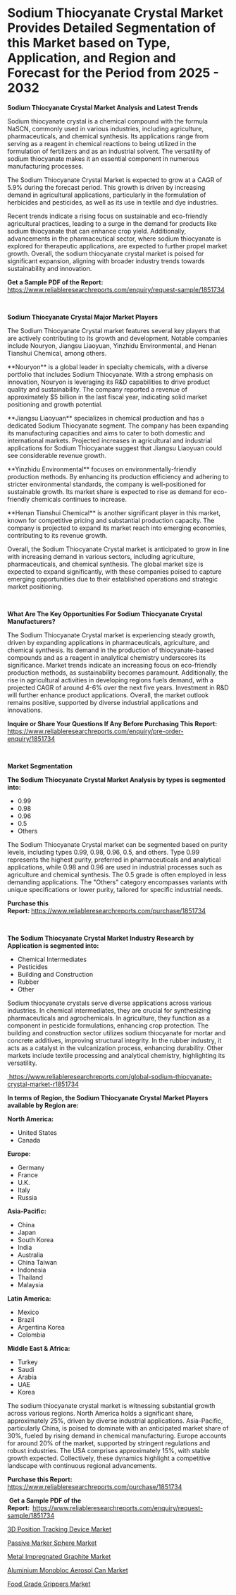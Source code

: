 <p><h1>Sodium Thiocyanate Crystal Market Provides Detailed Segmentation of this Market based on Type, Application, and Region and Forecast for the Period from 2025 - 2032</h1></p><p><strong>Sodium Thiocyanate Crystal Market Analysis and Latest Trends</strong></p>
<p><p>Sodium thiocyanate crystal is a chemical compound with the formula NaSCN, commonly used in various industries, including agriculture, pharmaceuticals, and chemical synthesis. Its applications range from serving as a reagent in chemical reactions to being utilized in the formulation of fertilizers and as an industrial solvent. The versatility of sodium thiocyanate makes it an essential component in numerous manufacturing processes.</p><p>The Sodium Thiocyanate Crystal Market is expected to grow at a CAGR of 5.9% during the forecast period. This growth is driven by increasing demand in agricultural applications, particularly in the formulation of herbicides and pesticides, as well as its use in textile and dye industries. </p><p>Recent trends indicate a rising focus on sustainable and eco-friendly agricultural practices, leading to a surge in the demand for products like sodium thiocyanate that can enhance crop yield. Additionally, advancements in the pharmaceutical sector, where sodium thiocyanate is explored for therapeutic applications, are expected to further propel market growth. Overall, the sodium thiocyanate crystal market is poised for significant expansion, aligning with broader industry trends towards sustainability and innovation.</p></p>
<p><strong>Get a Sample PDF of the Report:&nbsp;</strong> <a href="https://www.reliableresearchreports.com/enquiry/request-sample/1851734?utm_campaign=28&utm_medium=2&utm_source=Github&utm_content=ia&utm_term=07012025&utm_id=sodium-thiocyanate-crystal">https://www.reliableresearchreports.com/enquiry/request-sample/1851734</a></p>
<p>&nbsp;</p>
<p><strong>Sodium Thiocyanate Crystal Major Market Players</strong></p>
<p><p>The Sodium Thiocyanate Crystal market features several key players that are actively contributing to its growth and development. Notable companies include Nouryon, Jiangsu Liaoyuan, Yinzhidu Environmental, and Henan Tianshui Chemical, among others.</p><p>**Nouryon** is a global leader in specialty chemicals, with a diverse portfolio that includes Sodium Thiocyanate. With a strong emphasis on innovation, Nouryon is leveraging its R&D capabilities to drive product quality and sustainability. The company reported a revenue of approximately $5 billion in the last fiscal year, indicating solid market positioning and growth potential.</p><p>**Jiangsu Liaoyuan** specializes in chemical production and has a dedicated Sodium Thiocyanate segment. The company has been expanding its manufacturing capacities and aims to cater to both domestic and international markets. Projected increases in agricultural and industrial applications for Sodium Thiocyanate suggest that Jiangsu Liaoyuan could see considerable revenue growth.</p><p>**Yinzhidu Environmental** focuses on environmentally-friendly production methods. By enhancing its production efficiency and adhering to stricter environmental standards, the company is well-positioned for sustainable growth. Its market share is expected to rise as demand for eco-friendly chemicals continues to increase.</p><p>**Henan Tianshui Chemical** is another significant player in this market, known for competitive pricing and substantial production capacity. The company is projected to expand its market reach into emerging economies, contributing to its revenue growth.</p><p>Overall, the Sodium Thiocyanate Crystal market is anticipated to grow in line with increasing demand in various sectors, including agriculture, pharmaceuticals, and chemical synthesis. The global market size is expected to expand significantly, with these companies poised to capture emerging opportunities due to their established operations and strategic market positioning.</p></p>
<p>&nbsp;</p>
<p><strong>What Are The Key Opportunities For Sodium Thiocyanate Crystal Manufacturers?</strong></p>
<p><p>The Sodium Thiocyanate Crystal market is experiencing steady growth, driven by expanding applications in pharmaceuticals, agriculture, and chemical synthesis. Its demand in the production of thiocyanate-based compounds and as a reagent in analytical chemistry underscores its significance. Market trends indicate an increasing focus on eco-friendly production methods, as sustainability becomes paramount. Additionally, the rise in agricultural activities in developing regions fuels demand, with a projected CAGR of around 4-6% over the next five years. Investment in R&D will further enhance product applications. Overall, the market outlook remains positive, supported by diverse industrial applications and innovations.</p></p>
<p><strong>Inquire or Share Your Questions If Any Before Purchasing This Report:</strong> <a href="https://www.reliableresearchreports.com/enquiry/pre-order-enquiry/1851734?utm_campaign=28&utm_medium=2&utm_source=Github&utm_content=ia&utm_term=07012025&utm_id=sodium-thiocyanate-crystal">https://www.reliableresearchreports.com/enquiry/pre-order-enquiry/1851734</a></p>
<p>&nbsp;</p>
<p><strong>Market Segmentation</strong></p>
<p><strong>The Sodium Thiocyanate Crystal Market Analysis by types is segmented into:</strong></p>
<p><ul><li>0.99</li><li>0.98</li><li>0.96</li><li>0.5</li><li>Others</li></ul></p>
<p><p>The Sodium Thiocyanate Crystal market can be segmented based on purity levels, including types 0.99, 0.98, 0.96, 0.5, and others. Type 0.99 represents the highest purity, preferred in pharmaceuticals and analytical applications, while 0.98 and 0.96 are used in industrial processes such as agriculture and chemical synthesis. The 0.5 grade is often employed in less demanding applications. The "Others" category encompasses variants with unique specifications or lower purity, tailored for specific industrial needs.</p></p>
<p><strong>Purchase this Report:&nbsp;</strong><a href="https://www.reliableresearchreports.com/purchase/1851734?utm_campaign=28&utm_medium=2&utm_source=Github&utm_content=ia&utm_term=07012025&utm_id=sodium-thiocyanate-crystal">https://www.reliableresearchreports.com/purchase/1851734</a></p>
<p>&nbsp;</p>
<p><strong>The Sodium Thiocyanate Crystal Market Industry Research by Application is segmented into:</strong></p>
<p><ul><li>Chemical Intermediates</li><li>Pesticides</li><li>Building and Construction</li><li>Rubber</li><li>Other</li></ul></p>
<p><p>Sodium thiocyanate crystals serve diverse applications across various industries. In chemical intermediates, they are crucial for synthesizing pharmaceuticals and agrochemicals. In agriculture, they function as a component in pesticide formulations, enhancing crop protection. The building and construction sector utilizes sodium thiocyanate for mortar and concrete additives, improving structural integrity. In the rubber industry, it acts as a catalyst in the vulcanization process, enhancing durability. Other markets include textile processing and analytical chemistry, highlighting its versatility.</p></p>
<p><a href="https://www.reliableresearchreports.com/global-sodium-thiocyanate-crystal-market-r1851734?utm_campaign=28&utm_medium=2&utm_source=Github&utm_content=ia&utm_term=07012025&utm_id=sodium-thiocyanate-crystal">&nbsp;https://www.reliableresearchreports.com/global-sodium-thiocyanate-crystal-market-r1851734</a></p>
<p><strong>In terms of Region, the Sodium Thiocyanate Crystal Market Players available by Region are:</strong></p>
<p>
    <p> <strong> North America: </strong>
        <ul>
            <li>United States</li>
            <li>Canada</li>
        </ul>
        </p> 
    <p> <strong> Europe: </strong>
        <ul>
            <li>Germany</li>
            <li>France</li>
            <li>U.K.</li>
            <li>Italy</li>
            <li>Russia</li>
        </ul>
        </p> 
    <p> <strong> Asia-Pacific: </strong>
        <ul>
            <li>China</li>
            <li>Japan</li>
            <li>South Korea</li>
            <li>India</li>
            <li>Australia</li>
            <li>China Taiwan</li>
            <li>Indonesia</li>
            <li>Thailand</li>
            <li>Malaysia</li>
        </ul>
        </p> 
    <p> <strong> Latin America: </strong>
        <ul>
            <li>Mexico</li>
            <li>Brazil</li>
            <li>Argentina Korea</li>
            <li>Colombia</li>
        </ul>
        </p> 
    <p> <strong> Middle East & Africa: </strong>
        <ul>
            <li>Turkey</li>
            <li>Saudi</li>
            <li>Arabia</li>
            <li>UAE</li>
            <li>Korea</li>
        </ul>
    </p>
    </p>
<p><p>The sodium thiocyanate crystal market is witnessing substantial growth across various regions. North America holds a significant share, approximately 25%, driven by diverse industrial applications. Asia-Pacific, particularly China, is poised to dominate with an anticipated market share of 30%, fueled by rising demand in chemical manufacturing. Europe accounts for around 20% of the market, supported by stringent regulations and robust industries. The USA comprises approximately 15%, with stable growth expected. Collectively, these dynamics highlight a competitive landscape with continuous regional advancements.</p></p>
<p><strong>Purchase this Report: </strong><a href="https://www.reliableresearchreports.com/purchase/1851734?utm_campaign=28&utm_medium=2&utm_source=Github&utm_content=ia&utm_term=07012025&utm_id=sodium-thiocyanate-crystal">https://www.reliableresearchreports.com/purchase/1851734</a></p>
<p>&nbsp;<strong>Get a Sample PDF of the Report:&nbsp;&nbsp;</strong><a href="https://www.reliableresearchreports.com/enquiry/request-sample/1851734?utm_campaign=28&utm_medium=2&utm_source=Github&utm_content=ia&utm_term=07012025&utm_id=sodium-thiocyanate-crystal">https://www.reliableresearchreports.com/enquiry/request-sample/1851734</a></p>
<p><strong></strong></p>
<p><p><a href="https://github.com/LilianFaulkner65/Market-Research-Report-List-1/blob/main/3d-position-tracking-device-market.md?utm_campaign=28&utm_medium=2&utm_source=Github&utm_content=ia&utm_term=07012025&utm_id=sodium-thiocyanate-crystal">3D Position Tracking Device Market</a></p><p><a href="https://github.com/rileymgdorcas/Market-Research-Report-List-1/blob/main/passive-marker-sphere-market.md?utm_campaign=28&utm_medium=2&utm_source=Github&utm_content=ia&utm_term=07012025&utm_id=sodium-thiocyanate-crystal">Passive Marker Sphere Market</a></p><p><a href="https://github.com/lehumiston1971679/Market-Research-Report-List-1/blob/main/metal-impregnated-graphite-market.md?utm_campaign=28&utm_medium=2&utm_source=Github&utm_content=ia&utm_term=07012025&utm_id=sodium-thiocyanate-crystal">Metal Impregnated Graphite Market</a></p><p><a href="https://github.com/indrystar/Market-Research-Report-List-5/blob/main/aluminium-monobloc-aerosol-can-market.md?utm_campaign=28&utm_medium=2&utm_source=Github&utm_content=ia&utm_term=07012025&utm_id=sodium-thiocyanate-crystal">Aluminium Monobloc Aerosol Can Market</a></p><p><a href="https://github.com/SamiaChowdhury801/Market-Research-Report-List-1/blob/main/food-grade-grippers-market.md?utm_campaign=28&utm_medium=2&utm_source=Github&utm_content=ia&utm_term=07012025&utm_id=sodium-thiocyanate-crystal">Food Grade Grippers Market</a></p></p>